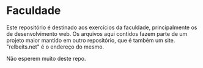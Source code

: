 # Faculdade

Este repositório é destinado aos exercícios da faculdade, principalmente os de desenvolvimento web.
Os arquivos aqui contidos fazem parte de um projeto maior mantido em outro repositório, que é também um site.
"relbeits.net" é o endereço do mesmo.

Não esperem muito deste repo.
